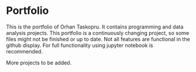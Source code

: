 # Portfolio
This is the portfolio of Orhan Taskopru. It contains programming and data analysis projects. This portfolio is a continuously changing project, so some files might not be finished or up to date. Not all features are functional in the github display. For full functionality using jupyter notebook is recommended.

More projects to be added.

